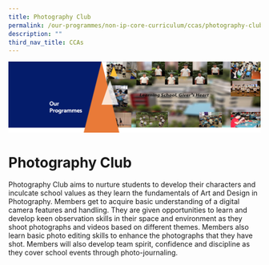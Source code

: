 ```yaml
---
title: Photography Club
permalink: /our-programmes/non-ip-core-curriculum/ccas/photography-club/
description: ""
third_nav_title: CCAs
---
```


![](/images/OurProgrammes1.png)

Photography Club
================

Photography Club aims to nurture students to develop their characters and inculcate school values as they learn the fundamentals of Art and Design in Photography. Members get to acquire basic understanding of a digital camera features and handling. They are given opportunities to learn and develop keen observation skills in their space and environment as they shoot photographs and videos based on different themes. Members also learn basic photo editing skills to enhance the photographs that they have shot. Members will also develop team spirit, confidence and discipline as they cover school events through photo-journaling.